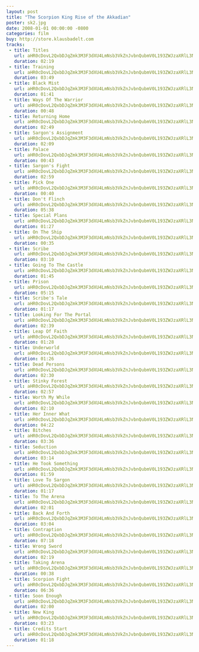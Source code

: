 ```yaml
---
layout: post
title: "The Scorpion King Rise of the Akkadian"
poster: sk2.jpg
date: 2008-01-01 00:00:00 -0800
categories: film
buy: http://store.klausbadelt.com
tracks:
 - title: Titles
   url: aHR0cDovL2QxbDJqZmk3M3F3dXU4LmNsb3VkZnJvbnQubmV0L193ZWJzaXRlL3NrMi8wMSBUaXRsZXMubXAz
   duration: 02:19
 - title: Training
   url: aHR0cDovL2QxbDJqZmk3M3F3dXU4LmNsb3VkZnJvbnQubmV0L193ZWJzaXRlL3NrMi8wMiBUcmFpbmluZy5tcDM=
   duration: 03:49
 - title: Black Mist
   url: aHR0cDovL2QxbDJqZmk3M3F3dXU4LmNsb3VkZnJvbnQubmV0L193ZWJzaXRlL3NrMi8wMyBCbGFjayBNaXN0Lm1wMw==
   duration: 01:41
 - title: Ways Of The Warrior
   url: aHR0cDovL2QxbDJqZmk3M3F3dXU4LmNsb3VkZnJvbnQubmV0L193ZWJzaXRlL3NrMi8wNCBXYXlzIE9mIFRoZSBXYXJyaW9yLm1wMw==
   duration: 00:48
 - title: Returning Home
   url: aHR0cDovL2QxbDJqZmk3M3F3dXU4LmNsb3VkZnJvbnQubmV0L193ZWJzaXRlL3NrMi8wNSBSZXR1cm5pbmcgSG9tZS5tcDM=
   duration: 02:49
 - title: Sargon's Assignment
   url: aHR0cDovL2QxbDJqZmk3M3F3dXU4LmNsb3VkZnJvbnQubmV0L193ZWJzaXRlL3NrMi8wNiBTYXJnb24ncyBBc3NpZ25tZW50Lm1wMw==
   duration: 02:09
 - title: Palace
   url: aHR0cDovL2QxbDJqZmk3M3F3dXU4LmNsb3VkZnJvbnQubmV0L193ZWJzaXRlL3NrMi8wNyBQYWxhY2UubXAz
   duration: 00:43
 - title: Sargon's Fight
   url: aHR0cDovL2QxbDJqZmk3M3F3dXU4LmNsb3VkZnJvbnQubmV0L193ZWJzaXRlL3NrMi8wOCBTYXJnb24ncyBGaWdodC5tcDM=
   duration: 02:59
 - title: Pick One
   url: aHR0cDovL2QxbDJqZmk3M3F3dXU4LmNsb3VkZnJvbnQubmV0L193ZWJzaXRlL3NrMi8wOSBQaWNrIE9uZS5tcDM=
   duration: 00:40
 - title: Don't Flinch
   url: aHR0cDovL2QxbDJqZmk3M3F3dXU4LmNsb3VkZnJvbnQubmV0L193ZWJzaXRlL3NrMi8xMCBEb24ndCBGbGluY2gubXAz
   duration: 05:38
 - title: Special Plans
   url: aHR0cDovL2QxbDJqZmk3M3F3dXU4LmNsb3VkZnJvbnQubmV0L193ZWJzaXRlL3NrMi8xMSBTcGVjaWFsIFBsYW5zLm1wMw==
   duration: 01:27
 - title: On The Ship
   url: aHR0cDovL2QxbDJqZmk3M3F3dXU4LmNsb3VkZnJvbnQubmV0L193ZWJzaXRlL3NrMi8xMiBPbiBUaGUgU2hpcC5tcDM=
   duration: 00:35
 - title: Scribe
   url: aHR0cDovL2QxbDJqZmk3M3F3dXU4LmNsb3VkZnJvbnQubmV0L193ZWJzaXRlL3NrMi8xMyBTY3JpYmUubXAz
   duration: 03:10
 - title: Going To The Castle
   url: aHR0cDovL2QxbDJqZmk3M3F3dXU4LmNsb3VkZnJvbnQubmV0L193ZWJzaXRlL3NrMi8xNCBHb2luZyBUbyBUaGUgQ2FzdGxlLm1wMw==
   duration: 01:45
 - title: Prison
   url: aHR0cDovL2QxbDJqZmk3M3F3dXU4LmNsb3VkZnJvbnQubmV0L193ZWJzaXRlL3NrMi8xNSBQcmlzb24ubXAz
   duration: 05:15
 - title: Scribe's Tale
   url: aHR0cDovL2QxbDJqZmk3M3F3dXU4LmNsb3VkZnJvbnQubmV0L193ZWJzaXRlL3NrMi8xNiBTY3JpYmUncyBUYWxlLm1wMw==
   duration: 01:17
 - title: Looking For The Portal
   url: aHR0cDovL2QxbDJqZmk3M3F3dXU4LmNsb3VkZnJvbnQubmV0L193ZWJzaXRlL3NrMi8xNyBMb29raW5nIEZvciBUaGUgUG9ydGFsLm1wMw==
   duration: 02:39
 - title: Leap Of Faith
   url: aHR0cDovL2QxbDJqZmk3M3F3dXU4LmNsb3VkZnJvbnQubmV0L193ZWJzaXRlL3NrMi8xOCBMZWFwIE9mIEZhaXRoLm1wMw==
   duration: 01:28
 - title: Underworld
   url: aHR0cDovL2QxbDJqZmk3M3F3dXU4LmNsb3VkZnJvbnQubmV0L193ZWJzaXRlL3NrMi8xOSBVbmRlcndvcmxkLm1wMw==
   duration: 01:26
 - title: Dead Persons
   url: aHR0cDovL2QxbDJqZmk3M3F3dXU4LmNsb3VkZnJvbnQubmV0L193ZWJzaXRlL3NrMi8yMCBEZWFkIFBlcnNvbnMubXAz
   duration: 02:30
 - title: Stinky Forest
   url: aHR0cDovL2QxbDJqZmk3M3F3dXU4LmNsb3VkZnJvbnQubmV0L193ZWJzaXRlL3NrMi8yMSBTdGlua3kgRm9yZXN0Lm1wMw==
   duration: 02:57
 - title: Worth My While
   url: aHR0cDovL2QxbDJqZmk3M3F3dXU4LmNsb3VkZnJvbnQubmV0L193ZWJzaXRlL3NrMi8yMiBXb3J0aCBNeSBXaGlsZS5tcDM=
   duration: 02:10
 - title: Her Inner What
   url: aHR0cDovL2QxbDJqZmk3M3F3dXU4LmNsb3VkZnJvbnQubmV0L193ZWJzaXRlL3NrMi8yMyBIZXIgSW5uZXIgV2hhdC5tcDM=
   duration: 04:22
 - title: Bitches
   url: aHR0cDovL2QxbDJqZmk3M3F3dXU4LmNsb3VkZnJvbnQubmV0L193ZWJzaXRlL3NrMi8yNCBCaXRjaGVzLm1wMw==
   duration: 03:36
 - title: Seduction
   url: aHR0cDovL2QxbDJqZmk3M3F3dXU4LmNsb3VkZnJvbnQubmV0L193ZWJzaXRlL3NrMi8yNSBTZWR1Y3Rpb24ubXAz
   duration: 03:14
 - title: He Took Something
   url: aHR0cDovL2QxbDJqZmk3M3F3dXU4LmNsb3VkZnJvbnQubmV0L193ZWJzaXRlL3NrMi8yNiBIZSBUb29rIFNvbWV0aGluZy5tcDM=
   duration: 01:59
 - title: Love To Sargon
   url: aHR0cDovL2QxbDJqZmk3M3F3dXU4LmNsb3VkZnJvbnQubmV0L193ZWJzaXRlL3NrMi8yNyBMb3ZlIFRvIFNhcmdvbi5tcDM=
   duration: 01:17
 - title: To The Arena
   url: aHR0cDovL2QxbDJqZmk3M3F3dXU4LmNsb3VkZnJvbnQubmV0L193ZWJzaXRlL3NrMi8yOCBUbyBUaGUgQXJlbmEubXAz
   duration: 02:01
 - title: Back And Forth
   url: aHR0cDovL2QxbDJqZmk3M3F3dXU4LmNsb3VkZnJvbnQubmV0L193ZWJzaXRlL3NrMi8yOSBCYWNrIEFuZCBGb3J0aC5tcDM=
   duration: 03:04
 - title: Contraption
   url: aHR0cDovL2QxbDJqZmk3M3F3dXU4LmNsb3VkZnJvbnQubmV0L193ZWJzaXRlL3NrMi8zMCBDb250cmFwdGlvbi5tcDM=
   duration: 07:18
 - title: Wrong Sword
   url: aHR0cDovL2QxbDJqZmk3M3F3dXU4LmNsb3VkZnJvbnQubmV0L193ZWJzaXRlL3NrMi8zMSBXcm9uZyBTd29yZC5tcDM=
   duration: 02:19
 - title: Taking Arena
   url: aHR0cDovL2QxbDJqZmk3M3F3dXU4LmNsb3VkZnJvbnQubmV0L193ZWJzaXRlL3NrMi8zMiBUYWtpbmcgQXJlbmEubXAz
   duration: 00:38
 - title: Scorpion Fight
   url: aHR0cDovL2QxbDJqZmk3M3F3dXU4LmNsb3VkZnJvbnQubmV0L193ZWJzaXRlL3NrMi8zMyBTY29ycGlvbiBGaWdodC5tcDM=
   duration: 06:36
 - title: Soon Enough
   url: aHR0cDovL2QxbDJqZmk3M3F3dXU4LmNsb3VkZnJvbnQubmV0L193ZWJzaXRlL3NrMi8zNCBTb29uIEVub3VnaC5tcDM=
   duration: 02:00
 - title: New King
   url: aHR0cDovL2QxbDJqZmk3M3F3dXU4LmNsb3VkZnJvbnQubmV0L193ZWJzaXRlL3NrMi8zNSBOZXcgS2luZy5tcDM=
   duration: 03:23
 - title: Credits Start
   url: aHR0cDovL2QxbDJqZmk3M3F3dXU4LmNsb3VkZnJvbnQubmV0L193ZWJzaXRlL3NrMi8zNiBDcmVkaXRzIFN0YXJ0Lm1wMw==
   duration: 01:18
---
```

